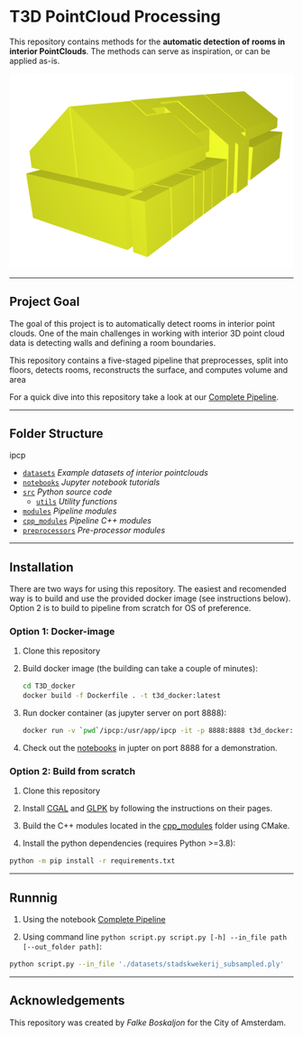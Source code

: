 # T3D PointCloud Processing

This repository contains methods for the **automatic detection of rooms in interior PointClouds**. The methods can serve as inspiration, or can be applied as-is.

![3D-interior-model](./imgs/3d_interion_model.png)

---

## Project Goal

The goal of this project is to automatically detect rooms in interior point clouds. One of the main challenges in working with interior 3D point cloud data is detecting walls and defining a room boundaries.

This repository contains a five-staged pipeline that preprocesses, split into floors, detects rooms, reconstructs the surface, and computes volume and area

For a quick dive into this repository take a look at our [Complete Pipeline](ipcp/notebooks/Complete%20Pipeline.ipynb).

---

## Folder Structure

ipcp

 * [`datasets`](./ipcp/datasets) _Example datasets of interior pointclouds_
 * [`notebooks`](./ipcp/notebooks) _Jupyter notebook tutorials_
 * [`src`](./ipcp/src) _Python source code_
   * [`utils`](./ipcp/src/utils) _Utility functions_
 * [`modules`](./ipcp/modules) _Pipeline modules_
 * [`cpp_modules`](./ipcp/cpp_modules) _Pipeline C++ modules_
 * [`preprocessors`](./ipcp/preprocessors) _Pre-processor modules_

---

## Installation

There are two ways for using this repository. The easiest and recomended way is to build and use the provided docker image (see instructions below). Option 2 is to build to pipeline from scratch for OS of preference.

### Option 1: Docker-image

1. Clone this repository

2. Build docker image (the building can take a couple of minutes):
    ```bash
    cd T3D_docker
    docker build -f Dockerfile . -t t3d_docker:latest
    ```

3. Run docker container (as jupyter server on port 8888):
    ```bash
    docker run -v `pwd`/ipcp:/usr/app/ipcp -it -p 8888:8888 t3d_docker:latest
    ```

4. Check out the [notebooks](notebooks) in jupter on port 8888 for a demonstration.

### Option 2: Build from scratch

1. Clone this repository

2. Install [CGAL](https://doc.cgal.org/latest/Manual/installation.html) and [GLPK](https://www.gnu.org/software/glpk/#downloading) by following the instructions on their pages.

3. Build the C++ modules located in the [cpp_modules](./cpp_modules/src) folder using CMake.

4. Install the python dependencies (requires Python >=3.8):
  ```bash
  python -m pip install -r requirements.txt
  ```
    
---

## Runnnig

  1. Using the notebook [Complete Pipeline](notebooks/Complete%20Pipeline.ipynb)

  2. Using command line `python script.py script.py [-h] --in_file path [--out_folder path]`: 
  ```bash
  python script.py --in_file './datasets/stadskwekerij_subsampled.ply'
  ```

---

## Acknowledgements

This repository was created by _Falke Boskaljon_ for the City of Amsterdam.


